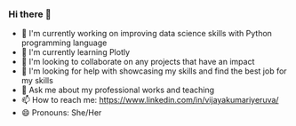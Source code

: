 ### Hi there 👋

<!--
**VIJAYAYERUVA/VIJAYAYERUVA** is a ✨ _special_ ✨ repository because its `README.md` (this file) appears on your GitHub profile.

Here are some ideas to get you started:

- 🔭 I’m currently working on ...
- 🌱 I’m currently learning ...
- 👯 I’m looking to collaborate on ...
- 🤔 I’m looking for help with ...
- 💬 Ask me about ...
- 📫 How to reach me: ...
- 😄 Pronouns: ...
- ⚡ Fun fact: ...
-->


- 🔭 I'm currently working on improving data science skills with Python programming language
- 🌱 I'm currently learning Plotly
- 👯 I'm looking to collaborate on any projects that have an impact
- 🤔 I'm looking for help with showcasing my skills and find the best job for my skills
- 💬 Ask me about my professional works and teaching
- 📫 How to reach me: https://www.linkedin.com/in/vijayakumariyeruva/
- 😄 Pronouns: She/Her
